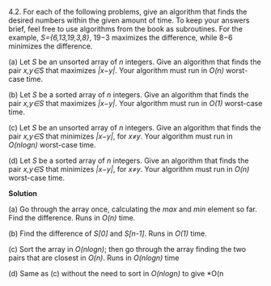 4.2. For each of the following problems, give an algorithm that finds the desired numbers within the given amount of time. To keep your answers brief, feel free to use algorithms from the book as subroutines. For the example, *S={6,13,19,3,8}*, 19−3 maximizes the difference, while 8−6 minimizes the difference.

(a) Let *S* be an unsorted array of *n* integers. Give an algorithm that finds the pair *x,y∈S* that maximizes *|x−y|*. Your algorithm must run in *O(n)* worst-case time. 

(b) Let *S* be a sorted array of *n* integers. Give an algorithm that finds the pair *x,y∈S* that maximizes *|x−y|*. Your algorithm must run in *O(1)* worst-case time. 

(c) Let *S* be an unsorted array of *n* integers. Give an algorithm that finds the pair *x,y∈S* that minimizes *|x−y|*, for *x≠y*. Your algorithm must run in *O(nlogn)* worst-case time. 

(d) Let *S* be a sorted array of *n* integers. Give an algorithm that finds the pair *x,y∈S* that minimizes *|x−y|*, for *x≠y*. Your algorithm must run in *O(n)* worst-case time.

**Solution**

(a) Go through the array once, calculating the *max* and *min* element so far. Find the difference. Runs in *O(n)* time.

(b) Find the difference of *S[0]* and *S[n-1]*. Runs in *O(1)* time.

(c) Sort the array in *O(nlogn)*; then go through the array finding the two pairs that are closest in *O(n)*. Runs in *O(nlogn)* time

(d) Same as (c) without the need to sort in *O(nlogn)* to give *O(n